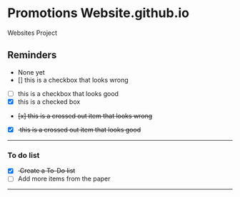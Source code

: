 # Promotions Website.github.io
Websites Project

## Reminders
- None yet
- [] this is a checkbox that looks wrong
- [ ] this is a checkbox that looks good
- [x] this is a checked box
- <del> [x] this is a crossed out item that looks wrong </del>
- [x] <del> this is a crossed out item that looks good </del>
---

### To do list
- [x] <del> Create a To-Do list </del>
- [ ] Add more items from the paper

---